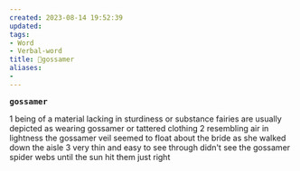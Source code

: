 ```yaml
---
created: 2023-08-14 19:52:39
updated: 
tags: 
- Word
- Verbal-word
title: 🚩gossamer
aliases:
- 
---
```


<pre><strong>gossamer</strong></pre>
1
being of a material lacking in sturdiness or substance 
fairies are usually depicted as wearing gossamer or tattered clothing
2
resembling air in lightness 
the gossamer veil seemed to float about the bride as she walked down the aisle
3
very thin and easy to see through 
didn't see the gossamer spider webs until the sun hit them just right